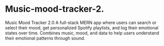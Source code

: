 # Music-mood-tracker-2.
Music Mood Tracker 2.0 A full-stack MERN app where users can search or select their mood, get personalized Spotify playlists, and log their emotional states over time. Combines music, mood, and data to help users understand their emotional patterns through sound.
